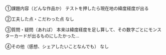 ①課題内容（どんな作品か）
テストを押したら現在地の緯度経度が出る

②工夫した点・こだわった点
なし

③質問・疑問（あれば）
本来は緯度経度を足し算して、その数字ごとにモンスターカードが出るものにしたかった…

④その他（感想、シェアしたいことなんでも）
なし

